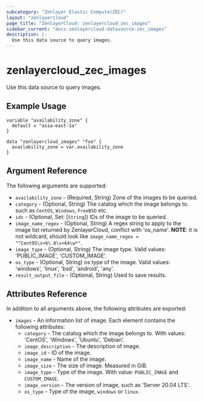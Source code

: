 ```yaml
---
subcategory: "Zenlayer Elastic Compute(ZEC)"
layout: "zenlayercloud"
page_title: "ZenlayerCloud: zenlayercloud_zec_images"
sidebar_current: "docs-zenlayercloud-datasource-zec_images"
description: |-
  Use this data source to query images.
---
```


# zenlayercloud_zec_images

Use this data source to query images.

## Example Usage

```hcl
variable "availability_zone" {
  default = "asia-east-1a"
}

data "zenlayercloud_images" "foo" {
  availability_zone = var.availability_zone
}
```

## Argument Reference

The following arguments are supported:

* `availability_zone` - (Required, String) Zone of the images to be queried.
* `category` - (Optional, String) The catalog which the image belongs to. such as `CentOS`, `Windows`, `FreeBSD` etc.
* `ids` - (Optional, Set: [`String`]) IDs of the image to be queried.
* `image_name_regex` - (Optional, String) A regex string to apply to the image list returned by ZenlayerCloud, conflict with 'os_name'. **NOTE**: it is not wildcard, should look like `image_name_regex = "^CentOS\s+6\.8\s+64\w*"`.
* `image_type` - (Optional, String) The image type. Valid values: 'PUBLIC_IMAGE', 'CUSTOM_IMAGE'.
* `os_type` - (Optional, String) os type of the image. Valid values: 'windows', 'linux', 'bsd', 'android', 'any'.
* `result_output_file` - (Optional, String) Used to save results.

## Attributes Reference

In addition to all arguments above, the following attributes are exported:

* `images` - An information list of image. Each element contains the following attributes:
   * `category` - The catalog which the image belongs to. With values: 'CentOS', 'Windows', 'Ubuntu', 'Debian'.
   * `image_description` - The description of image.
   * `image_id` - ID of the image.
   * `image_name` - Name of the image.
   * `image_size` - The size of image. Measured in GiB.
   * `image_type` - Type of the image. With value: `PUBLIC_IMAGE` and `CUSTOM_IMAGE`.
   * `image_version` - The version of image, such as 'Server 20.04 LTS'.
   * `os_type` - Type of the image, `windows` or `linux`.


